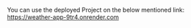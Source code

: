 You can use the deployed Project on the below mentioned link:
https://weather-app-9tr4.onrender.com
